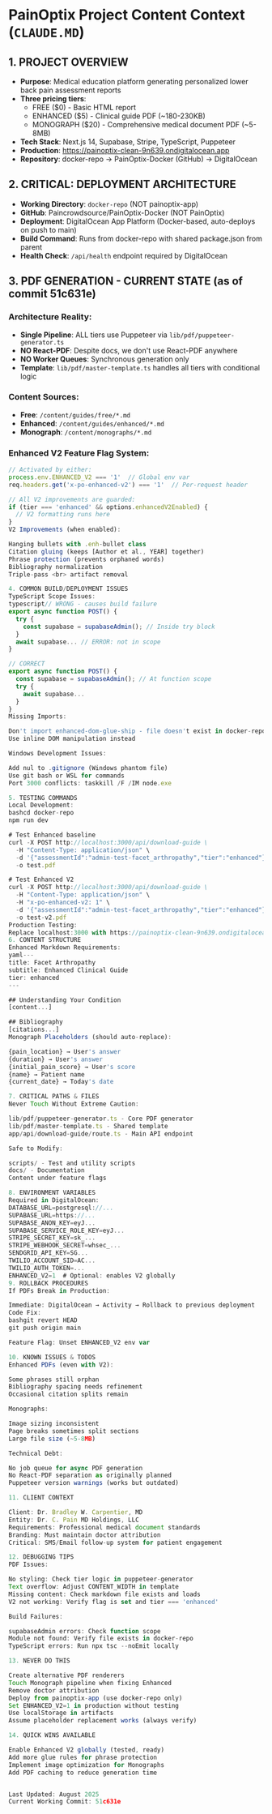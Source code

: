 # PainOptix Project Content Context (`CLAUDE.MD`)

## 1. PROJECT OVERVIEW
- **Purpose**: Medical education platform generating personalized lower back pain assessment reports
- **Three pricing tiers**: 
  - FREE ($0) - Basic HTML report
  - ENHANCED ($5) - Clinical guide PDF (~180-230KB)
  - MONOGRAPH ($20) - Comprehensive medical document PDF (~5-8MB)
- **Tech Stack**: Next.js 14, Supabase, Stripe, TypeScript, Puppeteer
- **Production**: https://painoptix-clean-9n639.ondigitalocean.app
- **Repository**: docker-repo → PainOptix-Docker (GitHub) → DigitalOcean

## 2. CRITICAL: DEPLOYMENT ARCHITECTURE
- **Working Directory**: `docker-repo` (NOT painoptix-app)
- **GitHub**: Paincrowdsource/PainOptix-Docker (NOT PainOptix)
- **Deployment**: DigitalOcean App Platform (Docker-based, auto-deploys on push to main)
- **Build Command**: Runs from docker-repo with shared package.json from parent
- **Health Check**: `/api/health` endpoint required by DigitalOcean

## 3. PDF GENERATION - CURRENT STATE (as of commit 51c631e)

### Architecture Reality:
- **Single Pipeline**: ALL tiers use Puppeteer via `lib/pdf/puppeteer-generator.ts`
- **NO React-PDF**: Despite docs, we don't use React-PDF anywhere
- **NO Worker Queues**: Synchronous generation only
- **Template**: `lib/pdf/master-template.ts` handles all tiers with conditional logic

### Content Sources:
- **Free**: `/content/guides/free/*.md`
- **Enhanced**: `/content/guides/enhanced/*.md`  
- **Monograph**: `/content/monographs/*.md`

### Enhanced V2 Feature Flag System:
```javascript
// Activated by either:
process.env.ENHANCED_V2 === '1'  // Global env var
req.headers.get('x-po-enhanced-v2') === '1'  // Per-request header

// All V2 improvements are guarded:
if (tier === 'enhanced' && options.enhancedV2Enabled) {
  // V2 formatting runs here
}
V2 Improvements (when enabled):

Hanging bullets with .enh-bullet class
Citation gluing (keeps [Author et al., YEAR] together)
Phrase protection (prevents orphaned words)
Bibliography normalization
Triple-pass <br> artifact removal

4. COMMON BUILD/DEPLOYMENT ISSUES
TypeScript Scope Issues:
typescript// WRONG - causes build failure
export async function POST() {
  try {
    const supabase = supabaseAdmin(); // Inside try block
  }
  await supabase... // ERROR: not in scope
}

// CORRECT
export async function POST() {
  const supabase = supabaseAdmin(); // At function scope
  try {
    await supabase...
  }
}
Missing Imports:

Don't import enhanced-dom-glue-ship - file doesn't exist in docker-repo
Use inline DOM manipulation instead

Windows Development Issues:

Add nul to .gitignore (Windows phantom file)
Use git bash or WSL for commands
Port 3000 conflicts: taskkill /F /IM node.exe

5. TESTING COMMANDS
Local Development:
bashcd docker-repo
npm run dev

# Test Enhanced baseline
curl -X POST http://localhost:3000/api/download-guide \
  -H "Content-Type: application/json" \
  -d '{"assessmentId":"admin-test-facet_arthropathy","tier":"enhanced"}' \
  -o test.pdf

# Test Enhanced V2
curl -X POST http://localhost:3000/api/download-guide \
  -H "Content-Type: application/json" \
  -H "x-po-enhanced-v2: 1" \
  -d '{"assessmentId":"admin-test-facet_arthropathy","tier":"enhanced"}' \
  -o test-v2.pdf
Production Testing:
Replace localhost:3000 with https://painoptix-clean-9n639.ondigitalocean.app
6. CONTENT STRUCTURE
Enhanced Markdown Requirements:
yaml---
title: Facet Arthropathy
subtitle: Enhanced Clinical Guide
tier: enhanced
---

## Understanding Your Condition
[content...]

## Bibliography
[citations...]
Monograph Placeholders (should auto-replace):

{pain_location} → User's answer
{duration} → User's answer
{initial_pain_score} → User's score
{name} → Patient name
{current_date} → Today's date

7. CRITICAL PATHS & FILES
Never Touch Without Extreme Caution:

lib/pdf/puppeteer-generator.ts - Core PDF generator
lib/pdf/master-template.ts - Shared template
app/api/download-guide/route.ts - Main API endpoint

Safe to Modify:

scripts/ - Test and utility scripts
docs/ - Documentation
Content under feature flags

8. ENVIRONMENT VARIABLES
Required in DigitalOcean:
DATABASE_URL=postgresql://...
SUPABASE_URL=https://...
SUPABASE_ANON_KEY=eyJ...
SUPABASE_SERVICE_ROLE_KEY=eyJ...
STRIPE_SECRET_KEY=sk_...
STRIPE_WEBHOOK_SECRET=whsec_...
SENDGRID_API_KEY=SG...
TWILIO_ACCOUNT_SID=AC...
TWILIO_AUTH_TOKEN=...
ENHANCED_V2=1  # Optional: enables V2 globally
9. ROLLBACK PROCEDURES
If PDFs Break in Production:

Immediate: DigitalOcean → Activity → Rollback to previous deployment
Code Fix:
bashgit revert HEAD
git push origin main

Feature Flag: Unset ENHANCED_V2 env var

10. KNOWN ISSUES & TODOS
Enhanced PDFs (even with V2):

Some phrases still orphan
Bibliography spacing needs refinement
Occasional citation splits remain

Monographs:

Image sizing inconsistent
Page breaks sometimes split sections
Large file size (~5-8MB)

Technical Debt:

No job queue for async PDF generation
No React-PDF separation as originally planned
Puppeteer version warnings (works but outdated)

11. CLIENT CONTEXT

Client: Dr. Bradley W. Carpentier, MD
Entity: Dr. C. Pain MD Holdings, LLC
Requirements: Professional medical document standards
Branding: Must maintain doctor attribution
Critical: SMS/Email follow-up system for patient engagement

12. DEBUGGING TIPS
PDF Issues:

No styling: Check tier logic in puppeteer-generator
Text overflow: Adjust CONTENT_WIDTH in template
Missing content: Check markdown file exists and loads
V2 not working: Verify flag is set and tier === 'enhanced'

Build Failures:

supabaseAdmin errors: Check function scope
Module not found: Verify file exists in docker-repo
TypeScript errors: Run npx tsc --noEmit locally

13. NEVER DO THIS

Create alternative PDF renderers
Touch Monograph pipeline when fixing Enhanced
Remove doctor attribution
Deploy from painoptix-app (use docker-repo only)
Set ENHANCED_V2=1 in production without testing
Use localStorage in artifacts
Assume placeholder replacement works (always verify)

14. QUICK WINS AVAILABLE

Enable Enhanced V2 globally (tested, ready)
Add more glue rules for phrase protection
Implement image optimization for Monographs
Add PDF caching to reduce generation time


Last Updated: August 2025
Current Working Commit: 51c631e